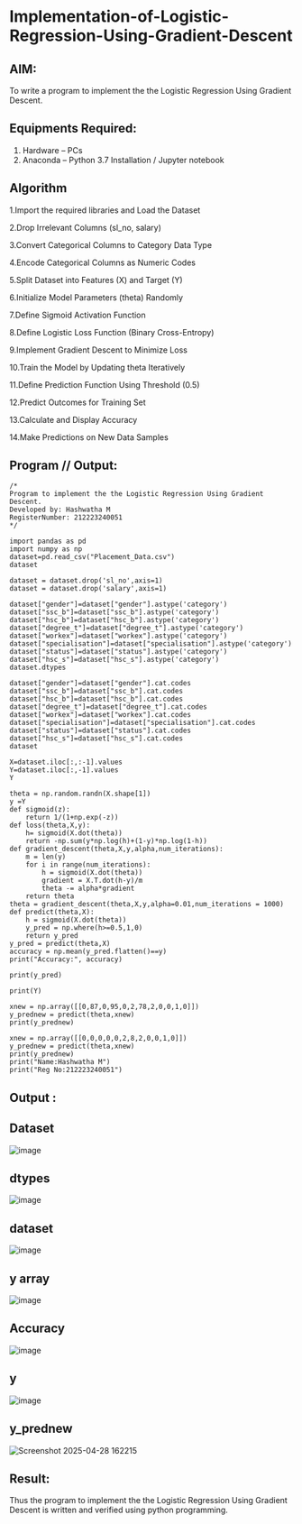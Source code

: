 # Implementation-of-Logistic-Regression-Using-Gradient-Descent

## AIM:
To write a program to implement the the Logistic Regression Using Gradient Descent.

## Equipments Required:
1. Hardware – PCs
2. Anaconda – Python 3.7 Installation / Jupyter notebook

## Algorithm
1.Import the required libraries and Load the Dataset

2.Drop Irrelevant Columns (sl_no, salary)

3.Convert Categorical Columns to Category Data Type

4.Encode Categorical Columns as Numeric Codes

5.Split Dataset into Features (X) and Target (Y)

6.Initialize Model Parameters (theta) Randomly

7.Define Sigmoid Activation Function

8.Define Logistic Loss Function (Binary Cross-Entropy)

9.Implement Gradient Descent to Minimize Loss

10.Train the Model by Updating theta Iteratively

11.Define Prediction Function Using Threshold (0.5)

12.Predict Outcomes for Training Set

13.Calculate and Display Accuracy

14.Make Predictions on New Data Samples
## Program // Output:
```
/*
Program to implement the the Logistic Regression Using Gradient Descent.
Developed by: Hashwatha M
RegisterNumber: 212223240051
*/
```
```
import pandas as pd
import numpy as np
dataset=pd.read_csv("Placement_Data.csv")
dataset
```
```
dataset = dataset.drop('sl_no',axis=1)
dataset = dataset.drop('salary',axis=1)

dataset["gender"]=dataset["gender"].astype('category')
dataset["ssc_b"]=dataset["ssc_b"].astype('category')
dataset["hsc_b"]=dataset["hsc_b"].astype('category')
dataset["degree_t"]=dataset["degree_t"].astype('category')
dataset["workex"]=dataset["workex"].astype('category')
dataset["specialisation"]=dataset["specialisation"].astype('category')
dataset["status"]=dataset["status"].astype('category')
dataset["hsc_s"]=dataset["hsc_s"].astype('category')
dataset.dtypes
```
```
dataset["gender"]=dataset["gender"].cat.codes
dataset["ssc_b"]=dataset["ssc_b"].cat.codes
dataset["hsc_b"]=dataset["hsc_b"].cat.codes
dataset["degree_t"]=dataset["degree_t"].cat.codes
dataset["workex"]=dataset["workex"].cat.codes
dataset["specialisation"]=dataset["specialisation"].cat.codes
dataset["status"]=dataset["status"].cat.codes
dataset["hsc_s"]=dataset["hsc_s"].cat.codes
dataset
```
```
X=dataset.iloc[:,:-1].values
Y=dataset.iloc[:,-1].values
Y
```
```
theta = np.random.randn(X.shape[1])
y =Y
def sigmoid(z):
    return 1/(1+np.exp(-z))
def loss(theta,X,y):
    h= sigmoid(X.dot(theta))
    return -np.sum(y*np.log(h)+(1-y)*np.log(1-h))
def gradient_descent(theta,X,y,alpha,num_iterations):
    m = len(y)
    for i in range(num_iterations):
        h = sigmoid(X.dot(theta))
        gradient = X.T.dot(h-y)/m
        theta -= alpha*gradient
    return theta
theta = gradient_descent(theta,X,y,alpha=0.01,num_iterations = 1000)
def predict(theta,X):
    h = sigmoid(X.dot(theta))
    y_pred = np.where(h>=0.5,1,0)
    return y_pred
y_pred = predict(theta,X)
accuracy = np.mean(y_pred.flatten()==y)
print("Accuracy:", accuracy)
```
```
print(y_pred)
```
```
print(Y)
```
```
xnew = np.array([[0,87,0,95,0,2,78,2,0,0,1,0]])
y_prednew = predict(theta,xnew)
print(y_prednew)
```
```
xnew = np.array([[0,0,0,0,0,2,8,2,0,0,1,0]])
y_prednew = predict(theta,xnew)
print(y_prednew)
print("Name:Hashwatha M")
print("Reg No:212223240051")
```
## Output :
## Dataset
![image](https://github.com/user-attachments/assets/bfaab922-38b6-4c0b-b1c2-25e3269e3509)

## dtypes
![image](https://github.com/user-attachments/assets/0d8b1bce-3043-4646-8a76-f185cffd268f)

## dataset
![image](https://github.com/user-attachments/assets/21ee6cf9-d70c-4dda-a5cb-268822a4d854)

## y array
![image](https://github.com/user-attachments/assets/6b6fece9-9129-4540-a521-78725c1632d7)

## Accuracy
![image](https://github.com/user-attachments/assets/f526d449-e2f6-4635-a247-2503e1795858)

## y
![image](https://github.com/user-attachments/assets/b7c33933-7841-4719-88ea-54022cdf6f73)

## y_prednew
![Screenshot 2025-04-28 162215](https://github.com/user-attachments/assets/37b6cdc6-eb81-40a0-9867-d87fa13a5b3a)

## Result:
Thus the program to implement the the Logistic Regression Using Gradient Descent is written and verified using python programming.
